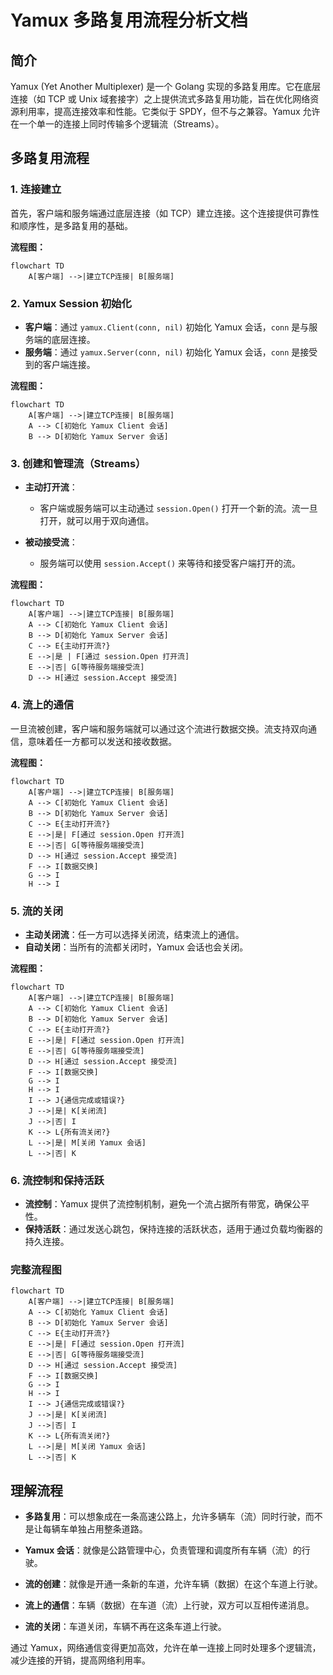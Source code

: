 # Yamux 多路复用流程分析文档

## 简介

Yamux (Yet Another Multiplexer) 是一个 Golang 实现的多路复用库。它在底层连接（如 TCP 或 Unix 域套接字）之上提供流式多路复用功能，旨在优化网络资源利用率，提高连接效率和性能。它类似于 SPDY，但不与之兼容。Yamux 允许在一个单一的连接上同时传输多个逻辑流（Streams）。

## 多路复用流程

### 1. **连接建立**

首先，客户端和服务端通过底层连接（如 TCP）建立连接。这个连接提供可靠性和顺序性，是多路复用的基础。

**流程图：**
```mermaid
flowchart TD
    A[客户端] -->|建立TCP连接| B[服务端]
```

### 2. **Yamux Session 初始化**

- **客户端**：通过 `yamux.Client(conn, nil)` 初始化 Yamux 会话，`conn` 是与服务端的底层连接。
- **服务端**：通过 `yamux.Server(conn, nil)` 初始化 Yamux 会话，`conn` 是接受到的客户端连接。

**流程图：**
```mermaid
flowchart TD
    A[客户端] -->|建立TCP连接| B[服务端]
    A --> C[初始化 Yamux Client 会话]
    B --> D[初始化 Yamux Server 会话]
```

### 3. **创建和管理流（Streams）**

- **主动打开流**：
  - 客户端或服务端可以主动通过 `session.Open()` 打开一个新的流。流一旦打开，就可以用于双向通信。
  
- **被动接受流**：
  - 服务端可以使用 `session.Accept()` 来等待和接受客户端打开的流。

**流程图：**

```mermaid
flowchart TD
    A[客户端] -->|建立TCP连接| B[服务端]
    A --> C[初始化 Yamux Client 会话]
    B --> D[初始化 Yamux Server 会话]
    C --> E{主动打开流?}
    E -->|是 | F[通过 session.Open 打开流]
    E -->|否| G[等待服务端接受流]
    D --> H[通过 session.Accept 接受流]
```

### 4. **流上的通信**

一旦流被创建，客户端和服务端就可以通过这个流进行数据交换。流支持双向通信，意味着任一方都可以发送和接收数据。

**流程图：**

```mermaid
flowchart TD
    A[客户端] -->|建立TCP连接| B[服务端]
    A --> C[初始化 Yamux Client 会话]
    B --> D[初始化 Yamux Server 会话]
    C --> E{主动打开流?}
    E -->|是| F[通过 session.Open 打开流]
    E -->|否| G[等待服务端接受流]
    D --> H[通过 session.Accept 接受流]
    F --> I[数据交换]
    G --> I
    H --> I
```

### 5. **流的关闭**

- **主动关闭流**：任一方可以选择关闭流，结束流上的通信。
- **自动关闭**：当所有的流都关闭时，Yamux 会话也会关闭。

**流程图：**
```mermaid
flowchart TD
    A[客户端] -->|建立TCP连接| B[服务端]
    A --> C[初始化 Yamux Client 会话]
    B --> D[初始化 Yamux Server 会话]
    C --> E{主动打开流?}
    E -->|是| F[通过 session.Open 打开流]
    E -->|否| G[等待服务端接受流]
    D --> H[通过 session.Accept 接受流]
    F --> I[数据交换]
    G --> I
    H --> I
    I --> J{通信完成或错误?}
    J -->|是| K[关闭流]
    J -->|否| I
    K --> L{所有流关闭?}
    L -->|是| M[关闭 Yamux 会话]
    L -->|否| K
```

### 6. **流控制和保持活跃**

- **流控制**：Yamux 提供了流控制机制，避免一个流占据所有带宽，确保公平性。
- **保持活跃**：通过发送心跳包，保持连接的活跃状态，适用于通过负载均衡器的持久连接。

### 完整流程图

```mermaid
flowchart TD
    A[客户端] -->|建立TCP连接| B[服务端]
    A --> C[初始化 Yamux Client 会话]
    B --> D[初始化 Yamux Server 会话]
    C --> E{主动打开流?}
    E -->|是| F[通过 session.Open 打开流]
    E -->|否| G[等待服务端接受流]
    D --> H[通过 session.Accept 接受流]
    F --> I[数据交换]
    G --> I
    H --> I
    I --> J{通信完成或错误?}
    J -->|是| K[关闭流]
    J -->|否| I
    K --> L{所有流关闭?}
    L -->|是| M[关闭 Yamux 会话]
    L -->|否| K
```

## 理解流程

- **多路复用**：可以想象成在一条高速公路上，允许多辆车（流）同时行驶，而不是让每辆车单独占用整条道路。

- **Yamux 会话**：就像是公路管理中心，负责管理和调度所有车辆（流）的行驶。

- **流的创建**：就像是开通一条新的车道，允许车辆（数据）在这个车道上行驶。

- **流上的通信**：车辆（数据）在车道（流）上行驶，双方可以互相传递消息。

- **流的关闭**：车道关闭，车辆不再在这条车道上行驶。

通过 Yamux，网络通信变得更加高效，允许在单一连接上同时处理多个逻辑流，减少连接的开销，提高网络利用率。
